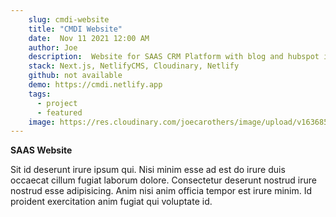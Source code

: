 ```yaml
---
    slug: cmdi-website
    title: "CMDI Website"
    date:  Nov 11 2021 12:00 AM
    author: Joe
    description:  Website for SAAS CRM Platform with blog and hubspot integration.
    stack: Next.js, NetlifyCMS, Cloudinary, Netlify
    github: not available
    demo: https://cmdi.netlify.app
    tags:
      - project 
      - featured
    image: https://res.cloudinary.com/joecarothers/image/upload/v1636851615/misc/Screenshot_2021-11-13_195808_qutq8c.png
---
```


**SAAS Website**

Sit id deserunt irure ipsum qui. Nisi minim esse ad est do irure duis occaecat cillum fugiat laborum dolore. Consectetur deserunt nostrud irure nostrud esse adipisicing. Anim nisi anim officia tempor est irure minim. Id proident exercitation anim fugiat qui voluptate id.
